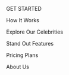 GET STARTED
 
How It Works  

Explore Our Celebrities 

Stand Out Features 

Pricing Plans 

About Us 

